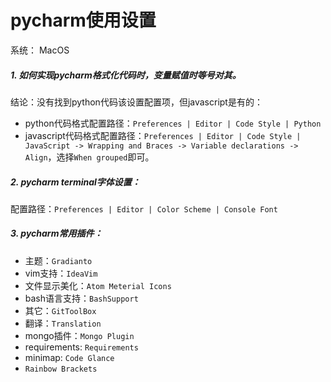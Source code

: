 # pycharm使用设置

系统： MacOS

##### 1. 如何实现pycharm格式化代码时，变量赋值时等号对其。
结论：没有找到python代码该设置配置项，但javascript是有的：
- python代码格式配置路径：`Preferences | Editor | Code Style | Python`
- javascript代码格式配置路径：`Preferences | Editor | Code Style | JavaScript -> Wrapping and Braces -> Variable declarations -> Align`，选择`When grouped`即可。

##### 2. pycharm terminal字体设置：
配置路径：`Preferences | Editor | Color Scheme | Console Font`

##### 3. pycharm常用插件：
- 主题：`Gradianto`
- vim支持：`IdeaVim`
- 文件显示美化：`Atom Meterial Icons`
- bash语言支持：`BashSupport`
- 其它：`GitToolBox`
- 翻译：`Translation`
- mongo插件：`Mongo Plugin`
- requirements: `Requirements`
- minimap: `Code Glance`
- `Rainbow Brackets`
